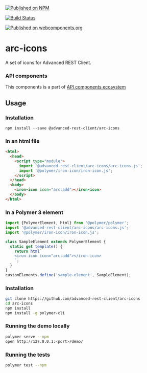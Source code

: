 [![Published on NPM](https://img.shields.io/npm/v/@advanced-rest-client/arc-icons.svg)](https://www.npmjs.com/package/@advanced-rest-client/arc-icons)

[![Build Status](https://travis-ci.org/advanced-rest-client/arc-icons.svg?branch=stage)](https://travis-ci.org/advanced-rest-client/arc-icons)

[![Published on webcomponents.org](https://img.shields.io/badge/webcomponents.org-published-blue.svg)](https://www.webcomponents.org/element/advanced-rest-client/arc-icons)

# arc-icons

A set of icons for Advanced REST Client.

### API components

This components is a part of [API components ecosystem](https://elements.advancedrestclient.com/)

## Usage

### Installation
```
npm install --save @advanced-rest-client/arc-icons
```

### In an html file

```html
<html>
  <head>
    <script type="module">
      import '@advanced-rest-client/arc-icons/arc-icons.js';
      import '@polymer/iron-icon/iron-icon.js';
    </script>
  </head>
  <body>
    <iron-icon icon="arc:add"></iron-icon>
  </body>
</html>
```

### In a Polymer 3 element

```js
import {PolymerElement, html} from '@polymer/polymer';
import '@advanced-rest-client/arc-icons/arc-icons.js';
import '@polymer/iron-icon/iron-icon.js';

class SampleElement extends PolymerElement {
  static get template() {
    return html`
    <iron-icon icon="arc:add"></iron-icon>
    `;
  }
}
customElements.define('sample-element', SampleElement);
```

### Installation

```sh
git clone https://github.com/advanced-rest-client/arc-icons
cd arc-icons
npm install
npm install -g polymer-cli
```

### Running the demo locally

```sh
polymer serve --npm
open http://127.0.0.1:<port>/demo/
```

### Running the tests
```sh
polymer test --npm
```
